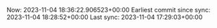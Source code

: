 Now: 2023-11-04 18:36:22.906523+00:00 Earliest commit since sync: 2023-11-04 18:28:52+00:00 Last sync: 2023-11-04 17:29:03+00:00
